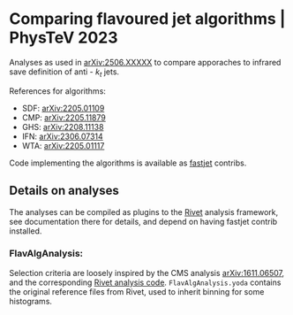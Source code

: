 # Comparing flavoured jet algorithms | PhysTeV 2023

Analyses as used in [arXiv:2506.XXXXX](https://arxiv.org/abs/2506.XXXXX) to compare apporaches to infrared save definition of anti - $k_t$ jets.

References for algorithms:

- SDF: [arXiv:2205.01109](https://arxiv.org/abs/2205.01109)
- CMP: [arXiv:2205.11879](https://arxiv.org/abs/2205.11879) 
- GHS: [arXiv:2208.11138](https://arxiv.org/abs/2208.11138)
- IFN: [arXiv:2306.07314](https://arxiv.org/abs/2306.07314)
- WTA: [arXiv:2205.01117](https://arxiv.org/abs/2205.01117)

Code implementing the algorithms is available as [fastjet](https://fastjet.fr) contribs.

## Details on analyses

The analyses can be compiled as plugins to the [Rivet](https://rivet.hepforge.org) analysis framework, see documentation there for details, and depend on having fastjet contrib installed.

### FlavAlgAnalysis:

Selection criteria are loosely inspired by the CMS analysis [arXiv:1611.06507](https://arxiv.org/abs/1611.06507), and the corresponding [Rivet analysis code](https://rivet.hepforge.org/analyses/CMS_2017_I1499471.html). `FlavAlgAnalysis.yoda` contains the original reference files from Rivet, used to inherit binning for some histograms.
